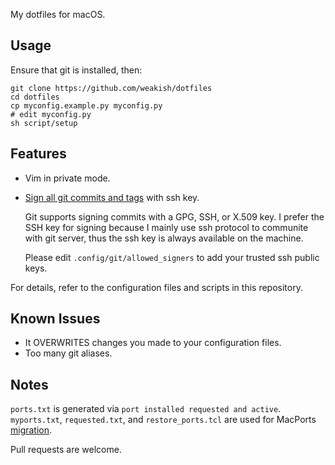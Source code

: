 My dotfiles for macOS.

## Usage

Ensure that git is installed, then:

    git clone https://github.com/weakish/dotfiles
    cd dotfiles
    cp myconfig.example.py myconfig.py
    # edit myconfig.py
    sh script/setup

## Features

- Vim in private mode.

- [Sign all git commits and tags][git-sign] with ssh key.

    Git supports signing commits with a GPG, SSH, or X.509 key.
    I prefer the SSH key for signing because I mainly use ssh protocol to communite with git server, thus the ssh key is always available on the machine.

    Please edit `.config/git/allowed_signers` to add your trusted ssh public keys.

[git-sign]: https://blog.gitbutler.com/signing-commits-in-git-explained/

For details, refer to the configuration files and scripts in this repository.

## Known Issues

- It OVERWRITES changes you made to your configuration files.
- Too many git aliases.

## Notes

`ports.txt` is generated via `port installed requested and active`.
`myports.txt`, `requested.txt`, and `restore_ports.tcl` are used for MacPorts [migration].

Pull requests are welcome.

[migration]: https://trac.macports.org/wiki/Migration
